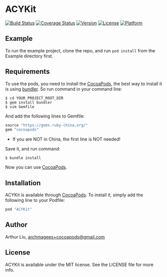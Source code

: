# ACYKit

[![Build Status](https://travis-ci.org/archmagees/ACYKit.svg?branch=master)](https://travis-ci.org/archmagees/ACYKit)
[![Coverage Status](https://coveralls.io/repos/github/archmagees/ACYKit/badge.svg?branch=master)](https://coveralls.io/github/archmagees/ACYKit?branch=master)
[![Version](https://img.shields.io/cocoapods/v/ACYKit.svg?style=flat)](http://cocoapods.org/pods/ACYKit)
[![License](https://img.shields.io/cocoapods/l/ACYKit.svg?style=flat)](http://cocoapods.org/pods/ACYKit)
[![Platform](https://img.shields.io/cocoapods/p/ACYKit.svg?style=flat)](http://cocoapods.org/pods/ACYKit)

## Example

To run the example project, clone the repo, and run `pod install` from the Example directory first.

## Requirements

To use the pods, you need to install the [CocoaPods](http://cocoapods.org), the best way to install it is using [bundler](http://bundler.io). So run command in your command line:
```shell
$ cd YOUR_PROJECT_ROOT_DIR
$ gem install bundler
$ vim Gemfile
```
And add the following lines to Gemfile:
```ruby
source "https://gems.ruby-china.org/"
gem "cocoapods"
```
*  If you are NOT in China, the first line is NOT needed!

Save it, and run command:

```shell
$ bundle install
```
Now you can use [CocoaPods](http://cocoapods.org).

## Installation

ACYKit is available through [CocoaPods](http://cocoapods.org). To install
it, simply add the following line to your Podfile:

```ruby
pod "ACYKit"
```

## Author

Arthur Liu, archmagees+cocoapods@gmail.com

## License

ACYKit is available under the MIT license. See the LICENSE file for more info.
